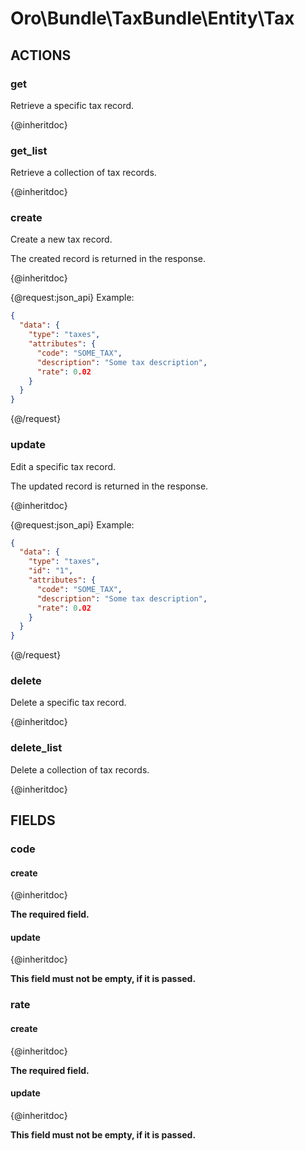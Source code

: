 # Oro\Bundle\TaxBundle\Entity\Tax

## ACTIONS

### get

Retrieve a specific tax record.

{@inheritdoc}

### get_list

Retrieve a collection of tax records.

{@inheritdoc}

### create

Create a new tax record.

The created record is returned in the response.

{@inheritdoc}

{@request:json_api}
Example:

```JSON
{
  "data": {
    "type": "taxes",
    "attributes": {
      "code": "SOME_TAX",
      "description": "Some tax description",
      "rate": 0.02
    }
  }
}
```
{@/request}

### update

Edit a specific tax record.

The updated record is returned in the response.

{@inheritdoc}

{@request:json_api}
Example:

```JSON
{
  "data": {
    "type": "taxes",
    "id": "1",
    "attributes": {
      "code": "SOME_TAX",
      "description": "Some tax description",
      "rate": 0.02
    }
  }
}
```
{@/request}

### delete

Delete a specific tax record.

{@inheritdoc}

### delete_list

Delete a collection of tax records.

{@inheritdoc}

## FIELDS

### code

#### create

{@inheritdoc}

**The required field.**

#### update

{@inheritdoc}

**This field must not be empty, if it is passed.**

### rate

#### create

{@inheritdoc}

**The required field.**

#### update

{@inheritdoc}

**This field must not be empty, if it is passed.**
